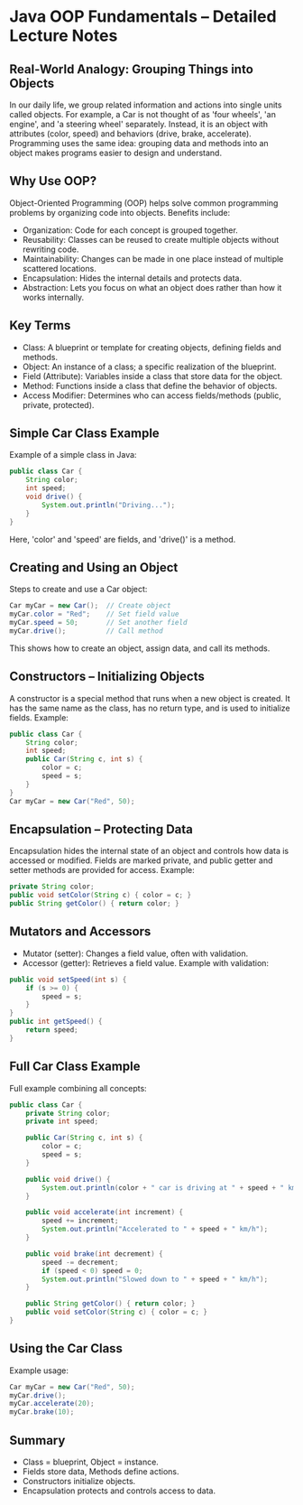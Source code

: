 # Java OOP Fundamentals – Detailed Lecture Notes

## Real-World Analogy: Grouping Things into Objects
In our daily life, we group related information and actions into single units called objects.
For example, a Car is not thought of as 'four wheels', 'an engine', and 'a steering wheel' separately.
Instead, it is an object with attributes (color, speed) and behaviors (drive, brake, accelerate).
Programming uses the same idea: grouping data and methods into an object makes programs easier to design and understand.

## Why Use OOP?
Object-Oriented Programming (OOP) helps solve common programming problems by organizing code into objects.
Benefits include:
- Organization: Code for each concept is grouped together.
- Reusability: Classes can be reused to create multiple objects without rewriting code.
- Maintainability: Changes can be made in one place instead of multiple scattered locations.
- Encapsulation: Hides the internal details and protects data.
- Abstraction: Lets you focus on what an object does rather than how it works internally.

## Key Terms
- Class: A blueprint or template for creating objects, defining fields and methods.
- Object: An instance of a class; a specific realization of the blueprint.
- Field (Attribute): Variables inside a class that store data for the object.
- Method: Functions inside a class that define the behavior of objects.
- Access Modifier: Determines who can access fields/methods (public, private, protected).

## Simple Car Class Example
Example of a simple class in Java:
```java
public class Car {
    String color;
    int speed;
    void drive() {
        System.out.println("Driving...");
    }
}
```
Here, 'color' and 'speed' are fields, and 'drive()' is a method.

## Creating and Using an Object
Steps to create and use a Car object:
```java
Car myCar = new Car();  // Create object
myCar.color = "Red";    // Set field value
myCar.speed = 50;       // Set another field
myCar.drive();          // Call method
```
This shows how to create an object, assign data, and call its methods.

## Constructors – Initializing Objects
A constructor is a special method that runs when a new object is created.
It has the same name as the class, has no return type, and is used to initialize fields.
Example:
```java
public class Car {
    String color;
    int speed;
    public Car(String c, int s) {
        color = c;
        speed = s;
    }
}
Car myCar = new Car("Red", 50);
```

## Encapsulation – Protecting Data
Encapsulation hides the internal state of an object and controls how data is accessed or modified.
Fields are marked private, and public getter and setter methods are provided for access.
Example:
```java
private String color;
public void setColor(String c) { color = c; }
public String getColor() { return color; }
```

## Mutators and Accessors
- Mutator (setter): Changes a field value, often with validation.
- Accessor (getter): Retrieves a field value.
Example with validation:
```java
public void setSpeed(int s) {
    if (s >= 0) {
        speed = s;
    }
}
public int getSpeed() {
    return speed;
}
```

## Full Car Class Example
Full example combining all concepts:
```java
public class Car {
    private String color;
    private int speed;

    public Car(String c, int s) {
        color = c;
        speed = s;
    }

    public void drive() {
        System.out.println(color + " car is driving at " + speed + " km/h");
    }

    public void accelerate(int increment) {
        speed += increment;
        System.out.println("Accelerated to " + speed + " km/h");
    }

    public void brake(int decrement) {
        speed -= decrement;
        if (speed < 0) speed = 0;
        System.out.println("Slowed down to " + speed + " km/h");
    }

    public String getColor() { return color; }
    public void setColor(String c) { color = c; }
}
```

## Using the Car Class
Example usage:
```java
Car myCar = new Car("Red", 50);
myCar.drive();
myCar.accelerate(20);
myCar.brake(10);
```

## Summary
- Class = blueprint, Object = instance.
- Fields store data, Methods define actions.
- Constructors initialize objects.
- Encapsulation protects and controls access to data.

